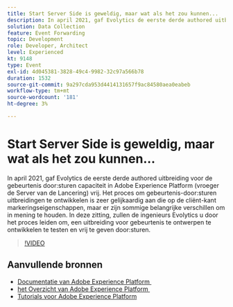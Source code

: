 ```yaml
---
title: Start Server Side is geweldig, maar wat als het zou kunnen...
description: In april 2021, gaf Evolytics de eerste derde authored uitbreiding voor de gebeurtenis door:sturen capaciteit in Adobe Experience Platform (vroeger de Server van de Lancering) vrij. Het proces om gebeurtenis-door:sturen uitbreidingen te ontwikkelen is zeer gelijkaardig aan die op de cliënt-kant markeringseigenschappen, maar er zijn sommige belangrijke verschillen om in mening te houden. In deze zitting, zullen de ingenieurs Evolytics u door het proces leiden om, een uitbreiding voor gebeurtenis te ontwerpen te ontwikkelen te testen en vrij te geven door:sturen.
solution: Data Collection
feature: Event Forwarding
topic: Development
role: Developer, Architect
level: Experienced
kt: 9148
type: Event
exl-id: 4d045381-3828-49c4-9982-32c97a566b78
duration: 1532
source-git-commit: 9a297cda953d4414131657f9ac84580aea0eabeb
workflow-type: tm+mt
source-wordcount: '181'
ht-degree: 3%

---
```


# Start Server Side is geweldig, maar wat als het zou kunnen...

In april 2021, gaf Evolytics de eerste derde authored uitbreiding voor de gebeurtenis door:sturen capaciteit in Adobe Experience Platform (vroeger de Server van de Lancering) vrij. Het proces om gebeurtenis-door:sturen uitbreidingen te ontwikkelen is zeer gelijkaardig aan die op de cliënt-kant markeringseigenschappen, maar er zijn sommige belangrijke verschillen om in mening te houden. In deze zitting, zullen de ingenieurs Evolytics u door het proces leiden om, een uitbreiding voor gebeurtenis te ontwerpen te ontwikkelen te testen en vrij te geven door:sturen.

>[!VIDEO](https://video.tv.adobe.com/v/337591/?quality=12&learn=on&hidetitle=true)

## Aanvullende bronnen

- [&#x200B; Documentatie van Adobe Experience Platform &#x200B;](https://experienceleague.adobe.com/docs/experience-platform.html?lang=nl-NL)
- [&#x200B; het Overzicht van Adobe Experience Platform &#x200B;](https://experienceleague.adobe.com/docs/experience-platform/landing/home.html?lang=nl-NL)
- [Tutorials voor Adobe Experience Platform](https://experienceleague.adobe.com/docs/platform-learn/tutorials/overview.html?lang=nl)

